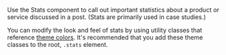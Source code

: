 Use the Stats component to call out important statistics about a product or
service discussed in a post. (Stats are primarily used in case studies.)

You can modify the look and feel of stats by using utility classes that
reference [theme colors](/design-system/colors#theme-usage). It's recommended
that you add these theme classes to the root, `.stats` element.
